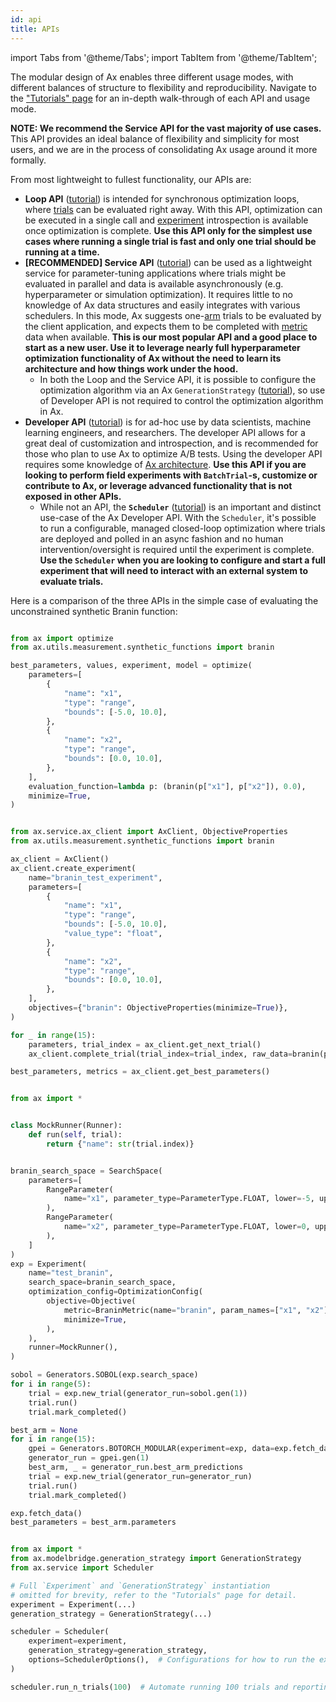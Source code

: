 ```yaml
---
id: api
title: APIs
---
```


import Tabs from '@theme/Tabs';
import TabItem from '@theme/TabItem';

The modular design of Ax enables three different usage modes, with different
balances of structure to flexibility and reproducibility. Navigate to the
["Tutorials" page](/docs/tutorials) for an in-depth walk-through of each API and
usage mode.

**NOTE: We recommend the Service API for the vast majority of use cases.** This
API provides an ideal balance of flexibility and simplicity for most users, and
we are in the process of consolidating Ax usage around it more formally.

From most lightweight to fullest functionality, our APIs are:

-   **Loop API** ([tutorial](/docs/tutorials/gpei_hartmann_loop)) is intended for
    synchronous optimization loops, where [trials](glossary.md#trial) can be
    evaluated right away. With this API, optimization can be executed in a single
    call and [experiment](glossary.md#experiment) introspection is available once
    optimization is complete. **Use this API only for the simplest use cases where
    running a single trial is fast and only one trial should be running at a
    time.**
-   **[RECOMMENDED] Service API**
    ([tutorial](/docs/tutorials/gpei_hartmann_service)) can be used as a
    lightweight service for parameter-tuning applications where trials might be
    evaluated in parallel and data is available asynchronously (e.g.
    hyperparameter or simulation optimization). It requires little to no knowledge
    of Ax data structures and easily integrates with various schedulers. In this
    mode, Ax suggests one-[arm](glossary.md#arm) trials to be evaluated by the
    client application, and expects them to be completed with
    [metric](glossary.md#metric) data when available. **This is our most popular
    API and a good place to start as a new user. Use it to leverage nearly full
    hyperparameter optimization functionality of Ax without the need to learn its
    architecture and how things work under the hood.**
    -   In both the Loop and the Service API, it is possible to configure the
        optimization algorithm via an Ax `GenerationStrategy`
        ([tutorial](/docs/tutorials/generation_strategy)), so use of Developer API
        is not required to control the optimization algorithm in Ax.
-   **Developer API** ([tutorial](/docs/tutorials/gpei_hartmann_developer)) is for
    ad-hoc use by data scientists, machine learning engineers, and researchers.
    The developer API allows for a great deal of customization and introspection,
    and is recommended for those who plan to use Ax to optimize A/B tests. Using
    the developer API requires some knowledge of [Ax architecture](core.md). **Use
    this API if you are looking to perform field experiments with `BatchTrial`-s,
    customize or contribute to Ax, or leverage advanced functionality that is not
    exposed in other APIs.**
    -   While not an API, the **`Scheduler`**
        ([tutorial](/docs/tutorials/scheduler)) is an important and distinct
        use-case of the Ax Developer API. With the `Scheduler`, it's possible to run
        a configurable, managed closed-loop optimization where trials are deployed
        and polled in an async fashion and no human intervention/oversight is
        required until the experiment is complete. **Use the `Scheduler` when you
        are looking to configure and start a full experiment that will need to
        interact with an external system to evaluate trials.**

Here is a comparison of the three APIs in the simple case of evaluating the
unconstrained synthetic Branin function:


<Tabs>
  <TabItem value="Loop" label="Loop" default>

```py

from ax import optimize
from ax.utils.measurement.synthetic_functions import branin

best_parameters, values, experiment, model = optimize(
    parameters=[
        {
            "name": "x1",
            "type": "range",
            "bounds": [-5.0, 10.0],
        },
        {
            "name": "x2",
            "type": "range",
            "bounds": [0.0, 10.0],
        },
    ],
    evaluation_function=lambda p: (branin(p["x1"], p["x2"]), 0.0),
    minimize=True,
)

```

  </TabItem>
  <TabItem value="Service" label="Service">

```py

from ax.service.ax_client import AxClient, ObjectiveProperties
from ax.utils.measurement.synthetic_functions import branin

ax_client = AxClient()
ax_client.create_experiment(
    name="branin_test_experiment",
    parameters=[
        {
            "name": "x1",
            "type": "range",
            "bounds": [-5.0, 10.0],
            "value_type": "float",
        },
        {
            "name": "x2",
            "type": "range",
            "bounds": [0.0, 10.0],
        },
    ],
    objectives={"branin": ObjectiveProperties(minimize=True)},
)

for _ in range(15):
    parameters, trial_index = ax_client.get_next_trial()
    ax_client.complete_trial(trial_index=trial_index, raw_data=branin(parameters["x1"], parameters["x2"]))

best_parameters, metrics = ax_client.get_best_parameters()

```

  </TabItem>
  <TabItem value="Developer" label="Developer">

```py

from ax import *


class MockRunner(Runner):
    def run(self, trial):
        return {"name": str(trial.index)}


branin_search_space = SearchSpace(
    parameters=[
        RangeParameter(
            name="x1", parameter_type=ParameterType.FLOAT, lower=-5, upper=10
        ),
        RangeParameter(
            name="x2", parameter_type=ParameterType.FLOAT, lower=0, upper=15
        ),
    ]
)
exp = Experiment(
    name="test_branin",
    search_space=branin_search_space,
    optimization_config=OptimizationConfig(
        objective=Objective(
            metric=BraninMetric(name="branin", param_names=["x1", "x2"]),
            minimize=True,
        ),
    ),
    runner=MockRunner(),
)

sobol = Generators.SOBOL(exp.search_space)
for i in range(5):
    trial = exp.new_trial(generator_run=sobol.gen(1))
    trial.run()
    trial.mark_completed()

best_arm = None
for i in range(15):
    gpei = Generators.BOTORCH_MODULAR(experiment=exp, data=exp.fetch_data())
    generator_run = gpei.gen(1)
    best_arm, _ = generator_run.best_arm_predictions
    trial = exp.new_trial(generator_run=generator_run)
    trial.run()
    trial.mark_completed()

exp.fetch_data()
best_parameters = best_arm.parameters

```

  </TabItem>
  <TabItem value="Scheduler" label="Scheduler">

```py

from ax import *
from ax.modelbridge.generation_strategy import GenerationStrategy
from ax.service import Scheduler

# Full `Experiment` and `GenerationStrategy` instantiation
# omitted for brevity, refer to the "Tutorials" page for detail.
experiment = Experiment(...)
generation_strategy = GenerationStrategy(...)

scheduler = Scheduler(
    experiment=experiment,
    generation_strategy=generation_strategy,
    options=SchedulerOptions(),  # Configurations for how to run the experiment
)

scheduler.run_n_trials(100)  # Automate running 100 trials and reporting results

```

  </TabItem>
</Tabs>
